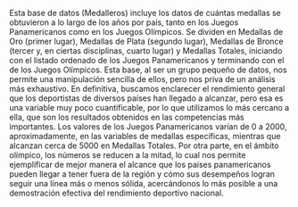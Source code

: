 Esta base de datos (Medalleros) incluye los datos de cuántas medallas se obtuvieron a lo largo de los años por país, tanto en los Juegos Panamericanos como en los Juegos Olímpicos. Se dividen en Medallas de Oro (primer lugar), Medallas de Plata (segundo lugar), Medallas de Bronce (tercer y, en ciertas disciplinas, cuarto lugar) y Medallas Totales, iniciando con el listado ordenado de los Juegos Panamericanos y terminando con el de los Juegos Olímpicos.
Esta base, al ser un grupo pequeño de datos, nos permite una manipulación sencilla de ellos, pero nos priva de un análisis más exhaustivo. En definitiva, buscamos enclarecer el rendimiento general que los deportistas de diversos países han llegado a alcanzar, pero esa es una variable muy poco cuantificable, por lo que utilizamos lo más cercano a ella, que son los resultados obtenidos en las competencias más importantes.
Los valores de los Juegos Panamericanos varían de 0 a 2000, aproximadamente, en las variables de medallas específicas, mientras que alcanzan cerca de 5000 en Medallas Totales. Por otra parte, en el ámbito olímpico, los números se reducen a la mitad, lo cual nos permite ejemplificar de mejor manera el alcance que los países panamericanos pueden llegar a tener fuera de la región y cómo sus desempeños logran seguir una línea más o menos sólida, acercándonos lo más posible a una demostración efectiva del rendimiento deportivo nacional.